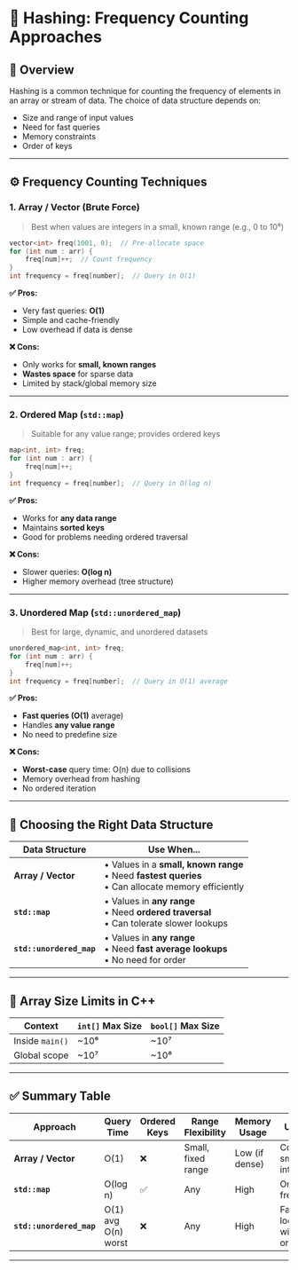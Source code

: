 # 🔢 Hashing: Frequency Counting Approaches

## 📌 Overview

Hashing is a common technique for counting the frequency of elements in an array or stream of data. The choice of data structure depends on:

* Size and range of input values
* Need for fast queries
* Memory constraints
* Order of keys

---

## ⚙️ Frequency Counting Techniques

### 1. **Array / Vector (Brute Force)**

> Best when values are integers in a small, known range (e.g., 0 to 10⁶)

```cpp
vector<int> freq(1001, 0);  // Pre-allocate space
for (int num : arr) {
    freq[num]++;  // Count frequency
}
int frequency = freq[number];  // Query in O(1)
```

**✅ Pros:**

* Very fast queries: **O(1)**
* Simple and cache-friendly
* Low overhead if data is dense

**❌ Cons:**

* Only works for **small, known ranges**
* **Wastes space** for sparse data
* Limited by stack/global memory size

---

### 2. **Ordered Map (`std::map`)**

> Suitable for any value range; provides ordered keys

```cpp
map<int, int> freq;
for (int num : arr) {
    freq[num]++;
}
int frequency = freq[number];  // Query in O(log n)
```

**✅ Pros:**

* Works for **any data range**
* Maintains **sorted keys**
* Good for problems needing ordered traversal

**❌ Cons:**

* Slower queries: **O(log n)**
* Higher memory overhead (tree structure)

---

### 3. **Unordered Map (`std::unordered_map`)**

> Best for large, dynamic, and unordered datasets

```cpp
unordered_map<int, int> freq;
for (int num : arr) {
    freq[num]++;
}
int frequency = freq[number];  // Query in O(1) average
```

**✅ Pros:**

* **Fast queries (O(1)** average)
* Handles **any value range**
* No need to predefine size

**❌ Cons:**

* **Worst-case** query time: O(n) due to collisions
* Memory overhead from hashing
* No ordered iteration

---

## 🧠 Choosing the Right Data Structure

| Data Structure           | Use When...                                                                                             |
| ------------------------ | ------------------------------------------------------------------------------------------------------- |
| **Array / Vector**       | • Values in a **small, known range**<br>• Need **fastest queries**<br>• Can allocate memory efficiently |
| **`std::map`**           | • Values in **any range**<br>• Need **ordered traversal**<br>• Can tolerate slower lookups              |
| **`std::unordered_map`** | • Values in **any range**<br>• Need **fast average lookups**<br>• No need for order                     |

---

## 🧮 Array Size Limits in C++

| Context         | `int[]` Max Size | `bool[]` Max Size |
| --------------- | ---------------- | ----------------- |
| Inside `main()` | \~10⁶            | \~10⁷             |
| Global scope    | \~10⁷            | \~10⁸             |


---

## ✅ Summary Table

| Approach                 | Query Time             | Ordered Keys | Range Flexibility  | Memory Usage   | Use Case                   |
| ------------------------ | ---------------------- | ------------ | ------------------ | -------------- | -------------------------- |
| **Array / Vector**       | O(1)                   | ❌            | Small, fixed range | Low (if dense) | Counting small integers    |
| **`std::map`**           | O(log n)               | ✅            | Any                | High           | Ordered frequencies        |
| **`std::unordered_map`** | O(1) avg<br>O(n) worst | ❌            | Any                | High           | Fast lookups without order |

---

